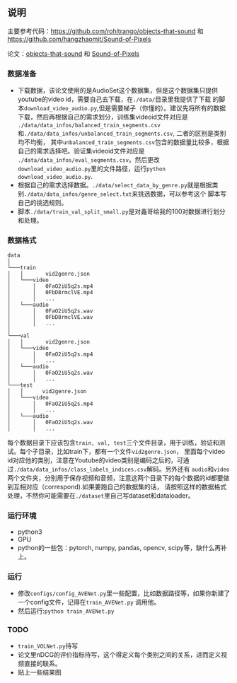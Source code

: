 ##  说明
主要参考代码：https://github.com/rohitrango/objects-that-sound 和 https://github.com/hangzhaomit/Sound-of-Pixels

论文：[objects-that-sound](https://arxiv.org/pdf/1712.06651.pdf) 和 [Sound-of-Pixels](https://arxiv.org/abs/1804.03160)
### 数据准备
* 下载数据，该论文使用的是AudioSet这个数据集，但是这个数据集只提供youtube的video id，需要自己去下载，在`./data/`目录里我提供了下载
的脚本`download_video_audio.py`,但是需要梯子（你懂的）。建议先将所有的数据下载，然后再根据自己的需求划分，训练集videoid文件对应是
`./data/data_infos/balanced_train_segments.csv`和`./data/data_infos/unbalanced_train_segments.csv`, 二者的区别是类别均不均衡，
其中`unbalanced_train_segments.csv`包含的数据量比较多，根据自己的需求选择吧。验证集videoid文件对应是
`./data/data_infos/eval_segments.csv`。然后更改`download_video_audio.py`里的文件路径，运行`python download_video_audio.py`.
* 根据自己的需求选择数据。`./data/select_data_by_genre.py`就是根据类别`./data/data_infos/genre_select.txt`来挑选数据，可以参考这个
脚本写自己的挑选规则。
* 脚本`./data/train_val_split_small.py`是对鑫哥给我的100对数据进行划分和处理。

### 数据格式
```
data   
│
└───train
│   │       vid2genre.json
│   └───video
│       │   0FaO2iU5q2s.mp4
│       │   0FbD8rmclVE.mp4
│       │   ...
│   └───audio
│       │   0FaO2iU5q2s.wav
│       │   0FbD8rmclVE.wav
│       │   ...
│   
└───val
│   │       vid2genre.json
│   └───video
│       │   0FaO2iU5q2s.mp4
│       │   ...
│   └───audio
│       │   0FaO2iU5q2s.wav
│       │   ...
└───test
│   │      vid2genre.json
│   └───video
│       │   0FaO2iU5q2s.mp4
│       │   ...
│   └───audio
│       │   0FaO2iU5q2s.wav
│       │   ...
```

每个数据目录下应该包含`train, val, test`三个文件目录，用于训练，验证和测试。每个子目录，比如train下，都有一个文件`vid2genre.json`，
里面每个video id对应他的类别，注意在Youtube的video类别是编码之后的，可通过`./data/data_infos/class_labels_indices.csv`解码。另外还有
`audio`和`video`两个文件夹，分别用于保存视频和音频，注意这两个目录下的每个数据的id都要做到互相对应（correspond).如果要跑自己的数据集的话，
请按照这样的数据格式处理，不然你可能需要在`./dataset`里自己写dataset和dataloader。

### 运行环境
* python3
* GPU
* python的一些包：pytorch, numpy, pandas, opencv, scipy等，缺什么再补上。

### 运行
* 修改`configs/config_AVENet.py`里一些配置，比如数据路径等，如果你新建了一个config文件，记得在`train_AVENet.py`
调用他。
* 然后运行:`python train_AVENet.py`

### TODO
* `train_VOLNet.py`待写
* 论文里nDCG的评价指标待写，这个得定义每个类别之间的关系，进而定义视频直接的联系。
* 贴上一些结果图
